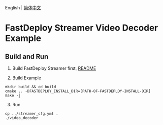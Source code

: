 English | [简体中文](README_CN.md)

# FastDeploy Streamer Video Decoder Example

## Build and Run

1. Build FastDeploy Streamer first, [README](../../../README.md)

2. Build Example
```
mkdir build && cd build
cmake .. -DFASTDEPLOY_INSTALL_DIR=[PATH-OF-FASTDEPLOY-INSTALL-DIR]
make -j
```

3. Run
```
cp ../streamer_cfg.yml .
./video_decoder
```
